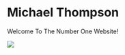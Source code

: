 <html>
 
<body>
  <h1>Michael Thompson</h1>
  <p>Welcome To The Number One Website!</p>
  <img src="https://i.giphy.com/media/3ogwG4ktaHI9N7V1WE/giphy.webp" />
</body>
 
</html>

